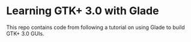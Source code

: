 # Learning GTK+ 3.0 with Glade

This repo contains code from following a tutorial on using Glade to build
GTK+ 3.0 GUIs.
